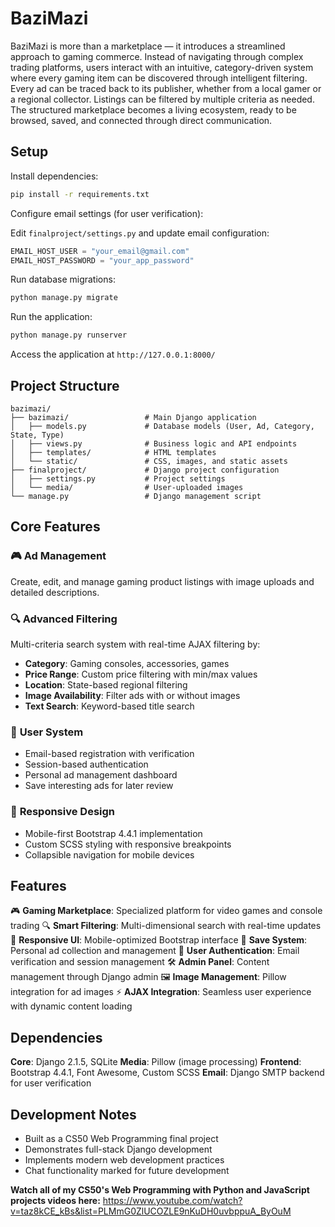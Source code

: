 # BaziMazi

BaziMazi is more than a marketplace — it introduces a streamlined approach to gaming commerce. Instead of navigating through complex trading platforms, users interact with an intuitive, category-driven system where every gaming item can be discovered through intelligent filtering. Every ad can be traced back to its publisher, whether from a local gamer or a regional collector. Listings can be filtered by multiple criteria as needed. The structured marketplace becomes a living ecosystem, ready to be browsed, saved, and connected through direct communication.

## Setup

Install dependencies:

```bash
pip install -r requirements.txt
```

Configure email settings (for user verification):

Edit `finalproject/settings.py` and update email configuration:

```python
EMAIL_HOST_USER = "your_email@gmail.com"
EMAIL_HOST_PASSWORD = "your_app_password"
```

Run database migrations:

```bash
python manage.py migrate
```

Run the application:

```bash
python manage.py runserver
```

Access the application at `http://127.0.0.1:8000/`

## Project Structure

```
bazimazi/
├── bazimazi/                 # Main Django application
│   ├── models.py             # Database models (User, Ad, Category, State, Type)
│   ├── views.py              # Business logic and API endpoints
│   ├── templates/            # HTML templates
│   └── static/               # CSS, images, and static assets
├── finalproject/             # Django project configuration
│   ├── settings.py           # Project settings
│   └── media/                # User-uploaded images
└── manage.py                 # Django management script
```

## Core Features

### 🎮 **Ad Management**
Create, edit, and manage gaming product listings with image uploads and detailed descriptions.

### 🔍 **Advanced Filtering**
Multi-criteria search system with real-time AJAX filtering by:
- **Category**: Gaming consoles, accessories, games
- **Price Range**: Custom price filtering with min/max values
- **Location**: State-based regional filtering
- **Image Availability**: Filter ads with or without images
- **Text Search**: Keyword-based title search

### 👤 **User System**
- Email-based registration with verification
- Session-based authentication
- Personal ad management dashboard
- Save interesting ads for later review

### 📱 **Responsive Design**
- Mobile-first Bootstrap 4.4.1 implementation
- Custom SCSS styling with responsive breakpoints
- Collapsible navigation for mobile devices

## Features

🎮 **Gaming Marketplace**: Specialized platform for video games and console trading
🔍 **Smart Filtering**: Multi-dimensional search with real-time updates
📱 **Responsive UI**: Mobile-optimized Bootstrap interface
💾 **Save System**: Personal ad collection and management
👤 **User Authentication**: Email verification and session management
🛠️ **Admin Panel**: Content management through Django admin
🖼️ **Image Management**: Pillow integration for ad images
⚡ **AJAX Integration**: Seamless user experience with dynamic content loading

## Dependencies

**Core**: Django 2.1.5, SQLite
**Media**: Pillow (image processing)
**Frontend**: Bootstrap 4.4.1, Font Awesome, Custom SCSS
**Email**: Django SMTP backend for user verification

## Development Notes

- Built as a CS50 Web Programming final project
- Demonstrates full-stack Django development
- Implements modern web development practices
- Chat functionality marked for future development

**Watch all of my CS50's Web Programming with Python and JavaScript projects videos here:**  https://www.youtube.com/watch?v=taz8kCE_kBs&list=PLMmG0ZlUCOZLE9nKuDH0uvbppuA_ByOuM
